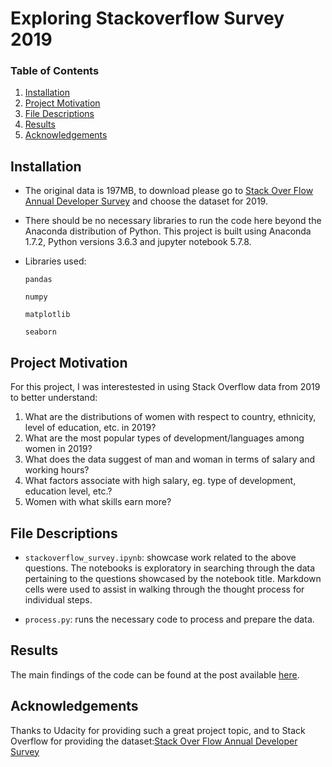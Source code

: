 # Exploring Stackoverflow Survey 2019

### Table of Contents

1. [Installation](#installation)
2. [Project Motivation](#motivation)
3. [File Descriptions](#files)
4. [Results](#results)
5. [Acknowledgements](#licensing)

## Installation <a name="installation"></a>
- The original data is 197MB, to download please go to [Stack Over Flow Annual Developer Survey](https://insights.stackoverflow.com/survey) and choose the dataset for 2019.    

- There should be no necessary libraries to run the code here beyond the Anaconda distribution of Python.  This project is built using Anaconda 1.7.2, Python versions 3.6.3 and jupyter notebook 5.7.8.

- Libraries used:

    `pandas`

    `numpy`

    `matplotlib`

    `seaborn`
    
## Project Motivation<a name="motivation"></a>

For this project, I was interestested in using Stack Overflow data from 2019 to better understand:

1. What are the distributions of women with respect to country, ethnicity, level of education, etc. in 2019?
2. What are the most popular types of development/languages among women in 2019?
3. What does the data suggest of man and woman in terms of salary and working hours? 
4. What factors associate with high salary, eg. type of development, education level, etc.?
5. Women with what skills earn more?


## File Descriptions <a name="files"></a>

- `stackoverflow_survey.ipynb`: showcase work related to the above questions.  The notebooks is exploratory in searching through the data pertaining to the questions showcased by the notebook title.  Markdown cells were used to assist in walking through the thought process for individual steps.  

- `process.py`: runs the necessary code to process and prepare the data.

## Results<a name="results"></a>

The main findings of the code can be found at the post available [here](https://medium.com/@guojian0706/this-tells-you-all-about-womens-career-in-tech-in-2019-85bcf9ab71e5?sk=49b7aa0e11d37aa467047fc5bd86f48a).

## Acknowledgements<a name="licensing"></a>
Thanks to Udacity for providing such a great project topic, and to Stack Overflow for providing the dataset:[Stack Over Flow Annual Developer Survey](https://insights.stackoverflow.com/survey) 

   
